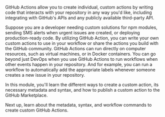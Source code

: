 GitHub Actions allow you to create individual, custom actions by writing code that interacts with your repository in any way you'd like, including integrating with GitHub's APIs and any publicly available third-party API.

Suppose you are a developer needing custom solutions for npm modules, sending SMS alerts when urgent issues are created, or deploying production-ready code. By utilizing GitHub Action, you can write your own custom actions to use in your workflow or share the actions you build with the GitHub community. GitHub Actions can run directly on computer resources, such as virtual machines, or in Docker containers. You can go beyond just DevOps when you use GitHub Actions to run workflows when other events happen in your repository. And for example, you can run a workflow to automatically add the appropriate labels whenever someone creates a new issue in your repository.

In this module, you'll learn the different ways to create a custom action, its necessary metadata and syntax, and how to publish a custom action to the GitHub Marketplace.

Next up, learn about the metadata, syntax, and workflow commands to create custom GitHub Actions.
